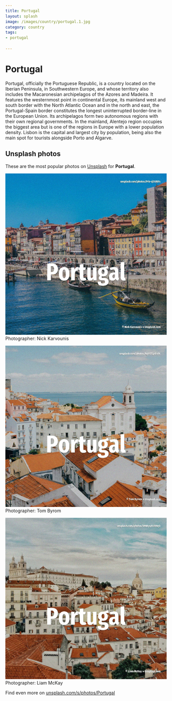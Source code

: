 ```yaml
---
title: Portugal
layout: splash
image: /images/country/portugal.1.jpg
category: country
tags:
- portugal

---
```

# Portugal

Portugal, officially the Portuguese Republic, is a country located on the Iberian Peninsula, in  Southwestern Europe, and whose territory also includes the Macaronesian archipelagos of the Azores  and Madeira. It features the westernmost point in continental Europe, its mainland west and south border with  the North Atlantic Ocean and in the north and east, the Portugal-Spain border constitutes the  longest uninterrupted border-line in the European Union. Its archipelagos form two autonomous regions with their own regional governments. In the mainland, Alentejo region occupies the biggest area but is one of the regions in Europe with  a lower population density. Lisbon is the capital and largest city by population, being also the main spot for tourists  alongside Porto and Algarve. 

 
## Unsplash photos
These are the most popular photos on [Unsplash](https://unsplash.com) for **Portugal**.
 
![Portugal](/images/country/portugal.1.jpg)
Photographer:  Nick Karvounis
 
![Portugal](/images/country/portugal.2.jpg)
Photographer:  Tom Byrom
 
![Portugal](/images/country/portugal.3.jpg)
Photographer:  Liam McKay
 
Find even more on [unsplash.com/s/photos/Portugal](https://unsplash.com/s/photos/Portugal)
 
